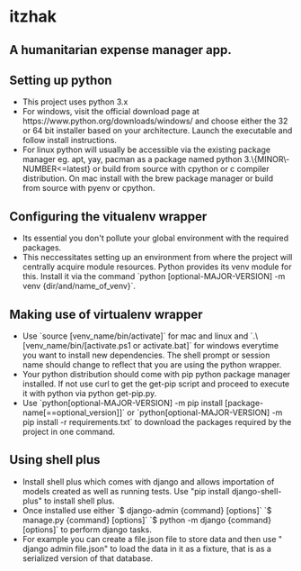 
# itzhak

<h2>A humanitarian expense manager app.</h2>

<h2>Setting up python</h2>
<ul>
<li>This project uses python 3.x</li>
<li>For windows, visit the official download page at https://www.python.org/downloads/windows/ and choose either the 32 or 64 bit installer based on your architecture. Launch the executable and follow install instructions.</li>
<li>For linux python will usually be accessible via the existing package manager eg. apt, yay, pacman as a package named python 3.\{MINOR\-NUMBER<=latest} or build from source with cpython or c compiler distribution.
On mac install with the brew package manager or build from source with pyenv or cpython.</li>
</ul>

<h2>Configuring the vitualenv wrapper</h2>
<ul>
<li>Its essential you don't pollute your global environment with the required packages.</li>
<li>This neccessitates setting up an environment from where the project will centrally acquire module resources.
Python provides its venv module for this. Install it via the command `python [optional-MAJOR-VERSION] -m venv {dir/and/name_of_venv}`. </li>
</ul>

<h2>Making use of virtualenv wrapper</h2>
<ul>
<li>Use `source [venv_name/bin/activate]` for mac and linux and `.\[venv_name/bin/[activate.ps1 or activate.bat]` for windows everytime you want to install new dependencies. The shell prompt or session name should change to reflect that you are using the python wrapper.</li>
<li>Your python distribution should come with pip python package manager installed. If not use curl to get the get-pip script and proceed to execute it with python via python get-pip.py.</li>
<li>Use `python[optional-MAJOR-VERSION] -m pip install [package-name[==optional_version]]` or  `python[optional-MAJOR-VERSION] -m pip install -r requirements.txt` to download the packages required by the project in one command.</li>
</ul>

<h2>Using shell plus</h2>
<ul>
<li>Install shell plus which comes with django and allows importation of models created as well as running tests. Use "pip install django-shell-plus" to install shell plus.</li>

<li>Once installed use either `$ django-admin {command} [options]` `$ manage.py {command} [options]` `$ python -m django {command} [options]` to perform django tasks.</li>
<li>For example you can create a file.json file to store data and then use " django admin file.json" to load the data in it as a fixture, that is as a serialized version of that database.</li>
</ul>
